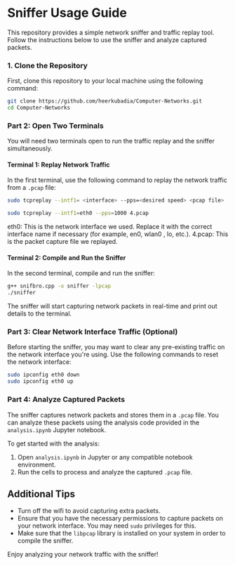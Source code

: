 # Sniffer Usage Guide

This repository provides a simple network sniffer and traffic replay tool. Follow the instructions below to use the sniffer and analyze captured packets.

### 1. Clone the Repository
First, clone this repository to your local machine using the following command:

```bash
git clone https://github.com/heerkubadia/Computer-Networks.git
cd Computer-Networks
```

### Part 2: Open Two Terminals

You will need two terminals open to run the traffic replay and the sniffer simultaneously.

#### Terminal 1: Replay Network Traffic
In the first terminal, use the following command to replay the network traffic from a `.pcap` file:

```bash
sudo tcpreplay --intf1= <interface> --pps=<desired speed> <pcap file>
```
```bash
sudo tcpreplay --intf1=eth0 --pps=1000 4.pcap
```

eth0: This is the network interface we used. Replace it with the correct interface name if necessary (for example, en0, wlan0 , lo, etc.).
4.pcap: This is the packet capture file we replayed. 

#### Terminal 2: Compile and Run the Sniffer

In the second terminal, compile and run the sniffer:
```bash
g++ snifbro.cpp -o sniffer -lpcap
./sniffer
```
The sniffer will start capturing network packets in real-time and print out details to the terminal.


### Part 3: Clear Network Interface Traffic (Optional)

Before starting the sniffer, you may want to clear any pre-existing traffic on the network interface you're using. Use the following commands to reset the network interface:

```bash
sudo ipconfig eth0 down
sudo ipconfig eth0 up
```

### Part 4: Analyze Captured Packets

The sniffer captures network packets and stores them in a `.pcap` file. You can analyze these packets using the analysis code provided in the `analysis.ipynb` Jupyter notebook.

To get started with the analysis:

1. Open `analysis.ipynb` in Jupyter or any compatible notebook environment.
2. Run the cells to process and analyze the captured `.pcap` file.

## Additional Tips
- Turn off the wifi to avoid capturing extra packets.
- Ensure that you have the necessary permissions to capture packets on your network interface. You may need `sudo` privileges for this.
- Make sure that the `libpcap` library is installed on your system in order to compile the sniffer.

Enjoy analyzing your network traffic with the sniffer!

